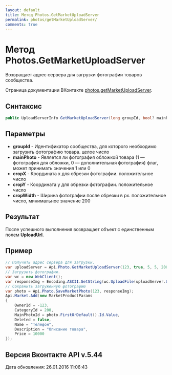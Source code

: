 ```yaml
---
layout: default
title: Метод Photos.GetMarketUploadServer
permalink: photos/getMarketUploadServer/
comments: true
---
```

# Метод Photos.GetMarketUploadServer
Возвращает адрес сервера для загрузки фотографии товаров сообщества.

Страница документации ВКонтакте [photos.getMarketUploadServer](https://vk.com/dev/photos.getMarketUploadServer).
## Синтаксис
``` csharp
public UploadServerInfo GetMarketUploadServer(long groupId, bool? mainPhoto = null, long? cropX = null, long? cropY = null, long? cropWidth = null)
```

## Параметры
+ **groupId** - Идентификатор сообщества, для которого необходимо загрузить фотографию товара. целое число
+ **mainPhoto** - Является ли фотография обложкой товара  (1 — фотография для обложки, 0 — дополнительная фотография) флаг, может принимать значения 1 или 0
+ **cropX** - Координата x для обрезки фотографии. положительное число
+ **cropY** - Координата y для обрезки фотографии. положительное число
+ **cropWidth** - Ширина фотографии после обрезки в px. положительное число, минимальное значение 200

## Результат
После успешного выполнения возвращает объект с единственным полем **UploadUrl**.

## Пример
``` csharp
// Получить адрес сервера для загрузки.
var uploadServer = Api.Photo.GetMarketUploadServer(123, true, 5, 5, 200);
// Загрузить фотографию.
var wc = new WebClient();
var responseImg = Encoding.ASCII.GetString(wc.UploadFile(uploadServer.UploadUrl, @"test.jpg"));
// Сохранить загруженную фотографию
var photo = Api.Photo.SaveMarketPhoto(123, responseImg);
Api.Market.Add(new MarketProductParams
{
    OwnerId = -123,
    CategoryId = 200,
    MainPhotoId = photo.FirstOrDefault().Id.Value,
    Deleted = false,
    Name = "Телефон",
    Description = "Описание товара",
    Price = 10000
});
```

## Версия Вконтакте API v.5.44
Дата обновления: 26.01.2016 11:06:43
